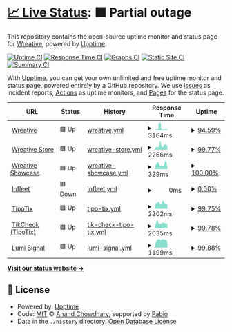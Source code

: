 # [📈 Live Status](https://status.wreative.com): <!--live status--> **🟧 Partial outage**

This repository contains the open-source uptime monitor and status page for [Wreative](https://wreative.com), powered by [Upptime](https://github.com/upptime/upptime).

[![Uptime CI](https://github.com/wreative/status/workflows/Uptime%20CI/badge.svg)](https://github.com/wreative/status/actions?query=workflow%3A%22Uptime+CI%22)
[![Response Time CI](https://github.com/wreative/status/workflows/Response%20Time%20CI/badge.svg)](https://github.com/wreative/status/actions?query=workflow%3A%22Response+Time+CI%22)
[![Graphs CI](https://github.com/wreative/status/workflows/Graphs%20CI/badge.svg)](https://github.com/wreative/status/actions?query=workflow%3A%22Graphs+CI%22)
[![Static Site CI](https://github.com/wreative/status/workflows/Static%20Site%20CI/badge.svg)](https://github.com/wreative/status/actions?query=workflow%3A%22Static+Site+CI%22)
[![Summary CI](https://github.com/wreative/status/workflows/Summary%20CI/badge.svg)](https://github.com/wreative/status/actions?query=workflow%3A%22Summary+CI%22)

With [Upptime](https://upptime.js.org), you can get your own unlimited and free uptime monitor and status page, powered entirely by a GitHub repository. We use [Issues](https://github.com/wreative/status/issues) as incident reports, [Actions](https://github.com/wreative/status/actions) as uptime monitors, and [Pages](https://status.wreative.com) for the status page.

<!--start: status pages-->
<!-- This summary is generated by Upptime (https://github.com/upptime/upptime) -->
<!-- Do not edit this manually, your changes will be overwritten -->
<!-- prettier-ignore -->
| URL | Status | History | Response Time | Uptime |
| --- | ------ | ------- | ------------- | ------ |
| <img alt="" src="https://icons.duckduckgo.com/ip3/wreative.com.ico" height="13"> [Wreative](https://wreative.com) | 🟩 Up | [wreative.yml](https://github.com/wreative/status/commits/HEAD/history/wreative.yml) | <details><summary><img alt="Response time graph" src="./graphs/wreative/response-time-week.png" height="20"> 3164ms</summary><br><a href="https://status.wreative.com/history/wreative"><img alt="Response time 1988" src="https://img.shields.io/endpoint?url=https%3A%2F%2Fraw.githubusercontent.com%2Fwreative%2Fstatus%2FHEAD%2Fapi%2Fwreative%2Fresponse-time.json"></a><br><a href="https://status.wreative.com/history/wreative"><img alt="24-hour response time 1117" src="https://img.shields.io/endpoint?url=https%3A%2F%2Fraw.githubusercontent.com%2Fwreative%2Fstatus%2FHEAD%2Fapi%2Fwreative%2Fresponse-time-day.json"></a><br><a href="https://status.wreative.com/history/wreative"><img alt="7-day response time 3164" src="https://img.shields.io/endpoint?url=https%3A%2F%2Fraw.githubusercontent.com%2Fwreative%2Fstatus%2FHEAD%2Fapi%2Fwreative%2Fresponse-time-week.json"></a><br><a href="https://status.wreative.com/history/wreative"><img alt="30-day response time 2447" src="https://img.shields.io/endpoint?url=https%3A%2F%2Fraw.githubusercontent.com%2Fwreative%2Fstatus%2FHEAD%2Fapi%2Fwreative%2Fresponse-time-month.json"></a><br><a href="https://status.wreative.com/history/wreative"><img alt="1-year response time 1988" src="https://img.shields.io/endpoint?url=https%3A%2F%2Fraw.githubusercontent.com%2Fwreative%2Fstatus%2FHEAD%2Fapi%2Fwreative%2Fresponse-time-year.json"></a></details> | <details><summary><a href="https://status.wreative.com/history/wreative">94.59%</a></summary><a href="https://status.wreative.com/history/wreative"><img alt="All-time uptime 98.23%" src="https://img.shields.io/endpoint?url=https%3A%2F%2Fraw.githubusercontent.com%2Fwreative%2Fstatus%2FHEAD%2Fapi%2Fwreative%2Fuptime.json"></a><br><a href="https://status.wreative.com/history/wreative"><img alt="24-hour uptime 99.57%" src="https://img.shields.io/endpoint?url=https%3A%2F%2Fraw.githubusercontent.com%2Fwreative%2Fstatus%2FHEAD%2Fapi%2Fwreative%2Fuptime-day.json"></a><br><a href="https://status.wreative.com/history/wreative"><img alt="7-day uptime 94.59%" src="https://img.shields.io/endpoint?url=https%3A%2F%2Fraw.githubusercontent.com%2Fwreative%2Fstatus%2FHEAD%2Fapi%2Fwreative%2Fuptime-week.json"></a><br><a href="https://status.wreative.com/history/wreative"><img alt="30-day uptime 98.62%" src="https://img.shields.io/endpoint?url=https%3A%2F%2Fraw.githubusercontent.com%2Fwreative%2Fstatus%2FHEAD%2Fapi%2Fwreative%2Fuptime-month.json"></a><br><a href="https://status.wreative.com/history/wreative"><img alt="1-year uptime 98.23%" src="https://img.shields.io/endpoint?url=https%3A%2F%2Fraw.githubusercontent.com%2Fwreative%2Fstatus%2FHEAD%2Fapi%2Fwreative%2Fuptime-year.json"></a></details>
| <img alt="" src="https://icons.duckduckgo.com/ip3/store.wreative.com.ico" height="13"> [Wreative Store](https://store.wreative.com) | 🟩 Up | [wreative-store.yml](https://github.com/wreative/status/commits/HEAD/history/wreative-store.yml) | <details><summary><img alt="Response time graph" src="./graphs/wreative-store/response-time-week.png" height="20"> 2266ms</summary><br><a href="https://status.wreative.com/history/wreative-store"><img alt="Response time 1462" src="https://img.shields.io/endpoint?url=https%3A%2F%2Fraw.githubusercontent.com%2Fwreative%2Fstatus%2FHEAD%2Fapi%2Fwreative-store%2Fresponse-time.json"></a><br><a href="https://status.wreative.com/history/wreative-store"><img alt="24-hour response time 2031" src="https://img.shields.io/endpoint?url=https%3A%2F%2Fraw.githubusercontent.com%2Fwreative%2Fstatus%2FHEAD%2Fapi%2Fwreative-store%2Fresponse-time-day.json"></a><br><a href="https://status.wreative.com/history/wreative-store"><img alt="7-day response time 2266" src="https://img.shields.io/endpoint?url=https%3A%2F%2Fraw.githubusercontent.com%2Fwreative%2Fstatus%2FHEAD%2Fapi%2Fwreative-store%2Fresponse-time-week.json"></a><br><a href="https://status.wreative.com/history/wreative-store"><img alt="30-day response time 1595" src="https://img.shields.io/endpoint?url=https%3A%2F%2Fraw.githubusercontent.com%2Fwreative%2Fstatus%2FHEAD%2Fapi%2Fwreative-store%2Fresponse-time-month.json"></a><br><a href="https://status.wreative.com/history/wreative-store"><img alt="1-year response time 1462" src="https://img.shields.io/endpoint?url=https%3A%2F%2Fraw.githubusercontent.com%2Fwreative%2Fstatus%2FHEAD%2Fapi%2Fwreative-store%2Fresponse-time-year.json"></a></details> | <details><summary><a href="https://status.wreative.com/history/wreative-store">99.77%</a></summary><a href="https://status.wreative.com/history/wreative-store"><img alt="All-time uptime 99.91%" src="https://img.shields.io/endpoint?url=https%3A%2F%2Fraw.githubusercontent.com%2Fwreative%2Fstatus%2FHEAD%2Fapi%2Fwreative-store%2Fuptime.json"></a><br><a href="https://status.wreative.com/history/wreative-store"><img alt="24-hour uptime 100.00%" src="https://img.shields.io/endpoint?url=https%3A%2F%2Fraw.githubusercontent.com%2Fwreative%2Fstatus%2FHEAD%2Fapi%2Fwreative-store%2Fuptime-day.json"></a><br><a href="https://status.wreative.com/history/wreative-store"><img alt="7-day uptime 99.77%" src="https://img.shields.io/endpoint?url=https%3A%2F%2Fraw.githubusercontent.com%2Fwreative%2Fstatus%2FHEAD%2Fapi%2Fwreative-store%2Fuptime-week.json"></a><br><a href="https://status.wreative.com/history/wreative-store"><img alt="30-day uptime 99.78%" src="https://img.shields.io/endpoint?url=https%3A%2F%2Fraw.githubusercontent.com%2Fwreative%2Fstatus%2FHEAD%2Fapi%2Fwreative-store%2Fuptime-month.json"></a><br><a href="https://status.wreative.com/history/wreative-store"><img alt="1-year uptime 99.91%" src="https://img.shields.io/endpoint?url=https%3A%2F%2Fraw.githubusercontent.com%2Fwreative%2Fstatus%2FHEAD%2Fapi%2Fwreative-store%2Fuptime-year.json"></a></details>
| <img alt="" src="https://icons.duckduckgo.com/ip3/showcase.wreative.com.ico" height="13"> [Wreative Showcase](https://showcase.wreative.com) | 🟩 Up | [wreative-showcase.yml](https://github.com/wreative/status/commits/HEAD/history/wreative-showcase.yml) | <details><summary><img alt="Response time graph" src="./graphs/wreative-showcase/response-time-week.png" height="20"> 329ms</summary><br><a href="https://status.wreative.com/history/wreative-showcase"><img alt="Response time 349" src="https://img.shields.io/endpoint?url=https%3A%2F%2Fraw.githubusercontent.com%2Fwreative%2Fstatus%2FHEAD%2Fapi%2Fwreative-showcase%2Fresponse-time.json"></a><br><a href="https://status.wreative.com/history/wreative-showcase"><img alt="24-hour response time 201" src="https://img.shields.io/endpoint?url=https%3A%2F%2Fraw.githubusercontent.com%2Fwreative%2Fstatus%2FHEAD%2Fapi%2Fwreative-showcase%2Fresponse-time-day.json"></a><br><a href="https://status.wreative.com/history/wreative-showcase"><img alt="7-day response time 329" src="https://img.shields.io/endpoint?url=https%3A%2F%2Fraw.githubusercontent.com%2Fwreative%2Fstatus%2FHEAD%2Fapi%2Fwreative-showcase%2Fresponse-time-week.json"></a><br><a href="https://status.wreative.com/history/wreative-showcase"><img alt="30-day response time 363" src="https://img.shields.io/endpoint?url=https%3A%2F%2Fraw.githubusercontent.com%2Fwreative%2Fstatus%2FHEAD%2Fapi%2Fwreative-showcase%2Fresponse-time-month.json"></a><br><a href="https://status.wreative.com/history/wreative-showcase"><img alt="1-year response time 349" src="https://img.shields.io/endpoint?url=https%3A%2F%2Fraw.githubusercontent.com%2Fwreative%2Fstatus%2FHEAD%2Fapi%2Fwreative-showcase%2Fresponse-time-year.json"></a></details> | <details><summary><a href="https://status.wreative.com/history/wreative-showcase">100.00%</a></summary><a href="https://status.wreative.com/history/wreative-showcase"><img alt="All-time uptime 100.00%" src="https://img.shields.io/endpoint?url=https%3A%2F%2Fraw.githubusercontent.com%2Fwreative%2Fstatus%2FHEAD%2Fapi%2Fwreative-showcase%2Fuptime.json"></a><br><a href="https://status.wreative.com/history/wreative-showcase"><img alt="24-hour uptime 100.00%" src="https://img.shields.io/endpoint?url=https%3A%2F%2Fraw.githubusercontent.com%2Fwreative%2Fstatus%2FHEAD%2Fapi%2Fwreative-showcase%2Fuptime-day.json"></a><br><a href="https://status.wreative.com/history/wreative-showcase"><img alt="7-day uptime 100.00%" src="https://img.shields.io/endpoint?url=https%3A%2F%2Fraw.githubusercontent.com%2Fwreative%2Fstatus%2FHEAD%2Fapi%2Fwreative-showcase%2Fuptime-week.json"></a><br><a href="https://status.wreative.com/history/wreative-showcase"><img alt="30-day uptime 100.00%" src="https://img.shields.io/endpoint?url=https%3A%2F%2Fraw.githubusercontent.com%2Fwreative%2Fstatus%2FHEAD%2Fapi%2Fwreative-showcase%2Fuptime-month.json"></a><br><a href="https://status.wreative.com/history/wreative-showcase"><img alt="1-year uptime 100.00%" src="https://img.shields.io/endpoint?url=https%3A%2F%2Fraw.githubusercontent.com%2Fwreative%2Fstatus%2FHEAD%2Fapi%2Fwreative-showcase%2Fuptime-year.json"></a></details>
| <img alt="" src="https://icons.duckduckgo.com/ip3/infleet.id.ico" height="13"> [Infleet](https://infleet.id/up) | 🟥 Down | [infleet.yml](https://github.com/wreative/status/commits/HEAD/history/infleet.yml) | <details><summary><img alt="Response time graph" src="./graphs/infleet/response-time-week.png" height="20"> 0ms</summary><br><a href="https://status.wreative.com/history/infleet"><img alt="Response time 1282" src="https://img.shields.io/endpoint?url=https%3A%2F%2Fraw.githubusercontent.com%2Fwreative%2Fstatus%2FHEAD%2Fapi%2Finfleet%2Fresponse-time.json"></a><br><a href="https://status.wreative.com/history/infleet"><img alt="24-hour response time 0" src="https://img.shields.io/endpoint?url=https%3A%2F%2Fraw.githubusercontent.com%2Fwreative%2Fstatus%2FHEAD%2Fapi%2Finfleet%2Fresponse-time-day.json"></a><br><a href="https://status.wreative.com/history/infleet"><img alt="7-day response time 0" src="https://img.shields.io/endpoint?url=https%3A%2F%2Fraw.githubusercontent.com%2Fwreative%2Fstatus%2FHEAD%2Fapi%2Finfleet%2Fresponse-time-week.json"></a><br><a href="https://status.wreative.com/history/infleet"><img alt="30-day response time 1284" src="https://img.shields.io/endpoint?url=https%3A%2F%2Fraw.githubusercontent.com%2Fwreative%2Fstatus%2FHEAD%2Fapi%2Finfleet%2Fresponse-time-month.json"></a><br><a href="https://status.wreative.com/history/infleet"><img alt="1-year response time 1282" src="https://img.shields.io/endpoint?url=https%3A%2F%2Fraw.githubusercontent.com%2Fwreative%2Fstatus%2FHEAD%2Fapi%2Finfleet%2Fresponse-time-year.json"></a></details> | <details><summary><a href="https://status.wreative.com/history/infleet">0.00%</a></summary><a href="https://status.wreative.com/history/infleet"><img alt="All-time uptime 61.99%" src="https://img.shields.io/endpoint?url=https%3A%2F%2Fraw.githubusercontent.com%2Fwreative%2Fstatus%2FHEAD%2Fapi%2Finfleet%2Fuptime.json"></a><br><a href="https://status.wreative.com/history/infleet"><img alt="24-hour uptime 0.00%" src="https://img.shields.io/endpoint?url=https%3A%2F%2Fraw.githubusercontent.com%2Fwreative%2Fstatus%2FHEAD%2Fapi%2Finfleet%2Fuptime-day.json"></a><br><a href="https://status.wreative.com/history/infleet"><img alt="7-day uptime 0.00%" src="https://img.shields.io/endpoint?url=https%3A%2F%2Fraw.githubusercontent.com%2Fwreative%2Fstatus%2FHEAD%2Fapi%2Finfleet%2Fuptime-week.json"></a><br><a href="https://status.wreative.com/history/infleet"><img alt="30-day uptime 27.35%" src="https://img.shields.io/endpoint?url=https%3A%2F%2Fraw.githubusercontent.com%2Fwreative%2Fstatus%2FHEAD%2Fapi%2Finfleet%2Fuptime-month.json"></a><br><a href="https://status.wreative.com/history/infleet"><img alt="1-year uptime 61.99%" src="https://img.shields.io/endpoint?url=https%3A%2F%2Fraw.githubusercontent.com%2Fwreative%2Fstatus%2FHEAD%2Fapi%2Finfleet%2Fuptime-year.json"></a></details>
| <img alt="" src="https://icons.duckduckgo.com/ip3/tipotix.com.ico" height="13"> [TipoTix](https://tipotix.com/up) | 🟩 Up | [tipo-tix.yml](https://github.com/wreative/status/commits/HEAD/history/tipo-tix.yml) | <details><summary><img alt="Response time graph" src="./graphs/tipo-tix/response-time-week.png" height="20"> 2202ms</summary><br><a href="https://status.wreative.com/history/tipo-tix"><img alt="Response time 1507" src="https://img.shields.io/endpoint?url=https%3A%2F%2Fraw.githubusercontent.com%2Fwreative%2Fstatus%2FHEAD%2Fapi%2Ftipo-tix%2Fresponse-time.json"></a><br><a href="https://status.wreative.com/history/tipo-tix"><img alt="24-hour response time 1654" src="https://img.shields.io/endpoint?url=https%3A%2F%2Fraw.githubusercontent.com%2Fwreative%2Fstatus%2FHEAD%2Fapi%2Ftipo-tix%2Fresponse-time-day.json"></a><br><a href="https://status.wreative.com/history/tipo-tix"><img alt="7-day response time 2202" src="https://img.shields.io/endpoint?url=https%3A%2F%2Fraw.githubusercontent.com%2Fwreative%2Fstatus%2FHEAD%2Fapi%2Ftipo-tix%2Fresponse-time-week.json"></a><br><a href="https://status.wreative.com/history/tipo-tix"><img alt="30-day response time 1553" src="https://img.shields.io/endpoint?url=https%3A%2F%2Fraw.githubusercontent.com%2Fwreative%2Fstatus%2FHEAD%2Fapi%2Ftipo-tix%2Fresponse-time-month.json"></a><br><a href="https://status.wreative.com/history/tipo-tix"><img alt="1-year response time 1507" src="https://img.shields.io/endpoint?url=https%3A%2F%2Fraw.githubusercontent.com%2Fwreative%2Fstatus%2FHEAD%2Fapi%2Ftipo-tix%2Fresponse-time-year.json"></a></details> | <details><summary><a href="https://status.wreative.com/history/tipo-tix">99.75%</a></summary><a href="https://status.wreative.com/history/tipo-tix"><img alt="All-time uptime 99.23%" src="https://img.shields.io/endpoint?url=https%3A%2F%2Fraw.githubusercontent.com%2Fwreative%2Fstatus%2FHEAD%2Fapi%2Ftipo-tix%2Fuptime.json"></a><br><a href="https://status.wreative.com/history/tipo-tix"><img alt="24-hour uptime 100.00%" src="https://img.shields.io/endpoint?url=https%3A%2F%2Fraw.githubusercontent.com%2Fwreative%2Fstatus%2FHEAD%2Fapi%2Ftipo-tix%2Fuptime-day.json"></a><br><a href="https://status.wreative.com/history/tipo-tix"><img alt="7-day uptime 99.75%" src="https://img.shields.io/endpoint?url=https%3A%2F%2Fraw.githubusercontent.com%2Fwreative%2Fstatus%2FHEAD%2Fapi%2Ftipo-tix%2Fuptime-week.json"></a><br><a href="https://status.wreative.com/history/tipo-tix"><img alt="30-day uptime 99.03%" src="https://img.shields.io/endpoint?url=https%3A%2F%2Fraw.githubusercontent.com%2Fwreative%2Fstatus%2FHEAD%2Fapi%2Ftipo-tix%2Fuptime-month.json"></a><br><a href="https://status.wreative.com/history/tipo-tix"><img alt="1-year uptime 99.23%" src="https://img.shields.io/endpoint?url=https%3A%2F%2Fraw.githubusercontent.com%2Fwreative%2Fstatus%2FHEAD%2Fapi%2Ftipo-tix%2Fuptime-year.json"></a></details>
| <img alt="" src="https://icons.duckduckgo.com/ip3/tikcheck.tipotix.com.ico" height="13"> [TikCheck (TipoTix)](https://tikcheck.tipotix.com/up) | 🟩 Up | [tik-check-tipo-tix.yml](https://github.com/wreative/status/commits/HEAD/history/tik-check-tipo-tix.yml) | <details><summary><img alt="Response time graph" src="./graphs/tik-check-tipo-tix/response-time-week.png" height="20"> 2035ms</summary><br><a href="https://status.wreative.com/history/tik-check-tipo-tix"><img alt="Response time 1627" src="https://img.shields.io/endpoint?url=https%3A%2F%2Fraw.githubusercontent.com%2Fwreative%2Fstatus%2FHEAD%2Fapi%2Ftik-check-tipo-tix%2Fresponse-time.json"></a><br><a href="https://status.wreative.com/history/tik-check-tipo-tix"><img alt="24-hour response time 1830" src="https://img.shields.io/endpoint?url=https%3A%2F%2Fraw.githubusercontent.com%2Fwreative%2Fstatus%2FHEAD%2Fapi%2Ftik-check-tipo-tix%2Fresponse-time-day.json"></a><br><a href="https://status.wreative.com/history/tik-check-tipo-tix"><img alt="7-day response time 2035" src="https://img.shields.io/endpoint?url=https%3A%2F%2Fraw.githubusercontent.com%2Fwreative%2Fstatus%2FHEAD%2Fapi%2Ftik-check-tipo-tix%2Fresponse-time-week.json"></a><br><a href="https://status.wreative.com/history/tik-check-tipo-tix"><img alt="30-day response time 1627" src="https://img.shields.io/endpoint?url=https%3A%2F%2Fraw.githubusercontent.com%2Fwreative%2Fstatus%2FHEAD%2Fapi%2Ftik-check-tipo-tix%2Fresponse-time-month.json"></a><br><a href="https://status.wreative.com/history/tik-check-tipo-tix"><img alt="1-year response time 1627" src="https://img.shields.io/endpoint?url=https%3A%2F%2Fraw.githubusercontent.com%2Fwreative%2Fstatus%2FHEAD%2Fapi%2Ftik-check-tipo-tix%2Fresponse-time-year.json"></a></details> | <details><summary><a href="https://status.wreative.com/history/tik-check-tipo-tix">99.78%</a></summary><a href="https://status.wreative.com/history/tik-check-tipo-tix"><img alt="All-time uptime 99.80%" src="https://img.shields.io/endpoint?url=https%3A%2F%2Fraw.githubusercontent.com%2Fwreative%2Fstatus%2FHEAD%2Fapi%2Ftik-check-tipo-tix%2Fuptime.json"></a><br><a href="https://status.wreative.com/history/tik-check-tipo-tix"><img alt="24-hour uptime 100.00%" src="https://img.shields.io/endpoint?url=https%3A%2F%2Fraw.githubusercontent.com%2Fwreative%2Fstatus%2FHEAD%2Fapi%2Ftik-check-tipo-tix%2Fuptime-day.json"></a><br><a href="https://status.wreative.com/history/tik-check-tipo-tix"><img alt="7-day uptime 99.78%" src="https://img.shields.io/endpoint?url=https%3A%2F%2Fraw.githubusercontent.com%2Fwreative%2Fstatus%2FHEAD%2Fapi%2Ftik-check-tipo-tix%2Fuptime-week.json"></a><br><a href="https://status.wreative.com/history/tik-check-tipo-tix"><img alt="30-day uptime 99.80%" src="https://img.shields.io/endpoint?url=https%3A%2F%2Fraw.githubusercontent.com%2Fwreative%2Fstatus%2FHEAD%2Fapi%2Ftik-check-tipo-tix%2Fuptime-month.json"></a><br><a href="https://status.wreative.com/history/tik-check-tipo-tix"><img alt="1-year uptime 99.80%" src="https://img.shields.io/endpoint?url=https%3A%2F%2Fraw.githubusercontent.com%2Fwreative%2Fstatus%2FHEAD%2Fapi%2Ftik-check-tipo-tix%2Fuptime-year.json"></a></details>
| <img alt="" src="https://icons.duckduckgo.com/ip3/lumi-signal.com.ico" height="13"> [Lumi Signal](https://lumi-signal.com/up) | 🟩 Up | [lumi-signal.yml](https://github.com/wreative/status/commits/HEAD/history/lumi-signal.yml) | <details><summary><img alt="Response time graph" src="./graphs/lumi-signal/response-time-week.png" height="20"> 1199ms</summary><br><a href="https://status.wreative.com/history/lumi-signal"><img alt="Response time 1105" src="https://img.shields.io/endpoint?url=https%3A%2F%2Fraw.githubusercontent.com%2Fwreative%2Fstatus%2FHEAD%2Fapi%2Flumi-signal%2Fresponse-time.json"></a><br><a href="https://status.wreative.com/history/lumi-signal"><img alt="24-hour response time 887" src="https://img.shields.io/endpoint?url=https%3A%2F%2Fraw.githubusercontent.com%2Fwreative%2Fstatus%2FHEAD%2Fapi%2Flumi-signal%2Fresponse-time-day.json"></a><br><a href="https://status.wreative.com/history/lumi-signal"><img alt="7-day response time 1199" src="https://img.shields.io/endpoint?url=https%3A%2F%2Fraw.githubusercontent.com%2Fwreative%2Fstatus%2FHEAD%2Fapi%2Flumi-signal%2Fresponse-time-week.json"></a><br><a href="https://status.wreative.com/history/lumi-signal"><img alt="30-day response time 1113" src="https://img.shields.io/endpoint?url=https%3A%2F%2Fraw.githubusercontent.com%2Fwreative%2Fstatus%2FHEAD%2Fapi%2Flumi-signal%2Fresponse-time-month.json"></a><br><a href="https://status.wreative.com/history/lumi-signal"><img alt="1-year response time 1105" src="https://img.shields.io/endpoint?url=https%3A%2F%2Fraw.githubusercontent.com%2Fwreative%2Fstatus%2FHEAD%2Fapi%2Flumi-signal%2Fresponse-time-year.json"></a></details> | <details><summary><a href="https://status.wreative.com/history/lumi-signal">99.88%</a></summary><a href="https://status.wreative.com/history/lumi-signal"><img alt="All-time uptime 99.47%" src="https://img.shields.io/endpoint?url=https%3A%2F%2Fraw.githubusercontent.com%2Fwreative%2Fstatus%2FHEAD%2Fapi%2Flumi-signal%2Fuptime.json"></a><br><a href="https://status.wreative.com/history/lumi-signal"><img alt="24-hour uptime 100.00%" src="https://img.shields.io/endpoint?url=https%3A%2F%2Fraw.githubusercontent.com%2Fwreative%2Fstatus%2FHEAD%2Fapi%2Flumi-signal%2Fuptime-day.json"></a><br><a href="https://status.wreative.com/history/lumi-signal"><img alt="7-day uptime 99.88%" src="https://img.shields.io/endpoint?url=https%3A%2F%2Fraw.githubusercontent.com%2Fwreative%2Fstatus%2FHEAD%2Fapi%2Flumi-signal%2Fuptime-week.json"></a><br><a href="https://status.wreative.com/history/lumi-signal"><img alt="30-day uptime 99.88%" src="https://img.shields.io/endpoint?url=https%3A%2F%2Fraw.githubusercontent.com%2Fwreative%2Fstatus%2FHEAD%2Fapi%2Flumi-signal%2Fuptime-month.json"></a><br><a href="https://status.wreative.com/history/lumi-signal"><img alt="1-year uptime 99.47%" src="https://img.shields.io/endpoint?url=https%3A%2F%2Fraw.githubusercontent.com%2Fwreative%2Fstatus%2FHEAD%2Fapi%2Flumi-signal%2Fuptime-year.json"></a></details>

<!--end: status pages-->

[**Visit our status website →**](https://status.wreative.com)

## 📄 License

- Powered by: [Upptime](https://github.com/upptime/upptime)
- Code: [MIT](./LICENSE) © [Anand Chowdhary](https://anandchowdhary.com), supported by [Pabio](https://pabio.com)
- Data in the `./history` directory: [Open Database License](https://opendatacommons.org/licenses/odbl/1-0/)
